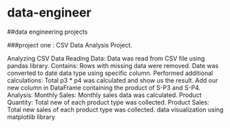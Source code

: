 # data-engineer

##data engineering projects 

###project one : CSV Data Analysis Project.

  Analyzing CSV Data Reading Data: Data was read from CSV file using pandas library.
  Contains: Rows with missing data were removed.
  Date was converted to date data type using specific column.
  Performed additional calculations: Total p3 * p4 was calculated and show us the result.
  Add our new column in DataFrame containing the product of S-P3 and S-P4.
  Analysis: Monthly Sales: Monthly sales data was calculated.
  Product Quantity: Total new of each product type was collected.
  Product Sales: Total new sales of each product type was collected.
  data visualization using matplotlib library
